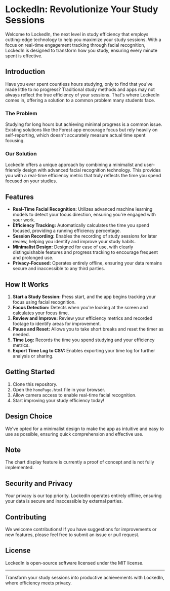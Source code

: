 # LockedIn: Revolutionize Your Study Sessions

Welcome to LockedIn, the next level in study efficiency that employs cutting-edge technology to help you maximize your study sessions. With a focus on real-time engagement tracking through facial recognition, LockedIn is designed to transform how you study, ensuring every minute spent is effective.

## Introduction

Have you ever spent countless hours studying, only to find that you've made little to no progress? Traditional study methods and apps may not always reflect the true efficiency of your sessions. That's where LockedIn comes in, offering a solution to a common problem many students face.

### The Problem

Studying for long hours but achieving minimal progress is a common issue. Existing solutions like the Forest app encourage focus but rely heavily on self-reporting, which doesn't accurately measure actual time spent focusing.

### Our Solution

LockedIn offers a unique approach by combining a minimalist and user-friendly design with advanced facial recognition technology. This provides you with a real-time efficiency metric that truly reflects the time you spend focused on your studies.

## Features

- **Real-Time Facial Recognition:** Utilizes advanced machine learning models to detect your focus direction, ensuring you're engaged with your work.
- **Efficiency Tracking:** Automatically calculates the time you spend focused, providing a running efficiency percentage.
- **Session Recording:** Enables the recording of study sessions for later review, helping you identify and improve your study habits.
- **Minimalist Design:** Designed for ease of use, with clearly distinguishable features and progress tracking to encourage frequent and prolonged use.
- **Privacy-Focused:** Operates entirely offline, ensuring your data remains secure and inaccessible to any third parties.

## How It Works

1. **Start a Study Session:** Press start, and the app begins tracking your focus using facial recognition.
2. **Focus Detection:** Detects when you're looking at the screen and calculates your focus time.
3. **Review and Improve:** Review your efficiency metrics and recorded footage to identify areas for improvement.
4. **Pause and Reset:** Allows you to take short breaks and reset the timer as needed.
5. **Time Log:** Records the time you spend studying and your efficiency metrics.
6. **Export Time Log to CSV:** Enables exporting your time log for further analysis or sharing.

## Getting Started

1. Clone this repository.
2. Open the `homePage.html` file in your browser.
3. Allow camera access to enable real-time facial recognition.
4. Start improving your study efficiency today!

## Design Choice

We've opted for a minimalist design to make the app as intuitive and easy to use as possible, ensuring quick comprehension and effective use.

## Note

The chart display feature is currently a proof of concept and is not fully implemented.

## Security and Privacy

Your privacy is our top priority. LockedIn operates entirely offline, ensuring your data is secure and inaccessible by external parties.

## Contributing

We welcome contributions! If you have suggestions for improvements or new features, please feel free to submit an issue or pull request.

## License

LockedIn is open-source software licensed under the MIT license.

---

Transform your study sessions into productive achievements with LockedIn, where efficiency meets privacy.
